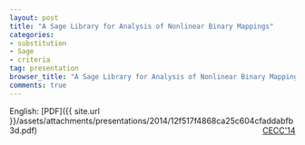 ```yaml
---
layout: post
title: "A Sage Library for Analysis of Nonlinear Binary Mappings"
categories:
- substitution
- Sage
- criteria
tag: presentation
browser_title: "A Sage Library for Analysis of Nonlinear Binary Mappings"
comments: true
---
```


English: [PDF]({{ site.url }}/assets/attachments/presentations/2014/12f517f4868ca25c604cfaddabfb3d.pdf) <span style="float: right;">[CECC'14](http://www.renyi.hu/conferences/cecc14/)</span>